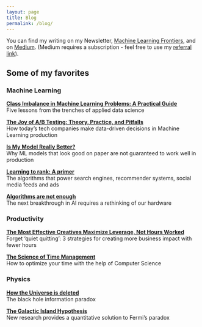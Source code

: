 ```yaml
---
layout: page
title: Blog
permalink: /blog/
---
```


You can find my writing on my Newsletter, [Machine Learning Frontiers](https://mlfrontiers.substack.com), and on [Medium](https://medium.com/@samuel.flender). (Medium requires a subscription - feel free to use my [referral link](https://medium.com/@samuel.flender/membership)).

## Some of my favorites

### Machine Learning

**[Class Imbalance in Machine Learning Problems: A Practical Guide](https://medium.com/p/4fb81eee0041)**\
Five lessons from the trenches of applied data science

**[The Joy of A/B Testing: Theory, Practice, and Pitfalls](https://medium.com/p/de58acbdb04a)**\
How today’s tech companies make data-driven decisions in Machine Learning production

**[Is My Model Really Better?](https://medium.com/p/560e729f81d2)**\
Why ML models that look good on paper are not guaranteed to work well in production

**[Learning to rank: A primer](https://medium.com/p/40d2ff9960af)**\
The algorithms that power search engines, recommender systems, social media feeds and ads

**[Algorithms are not enough](https://medium.com/towards-data-science/algorithms-are-not-enough-fdee1d65e536)**\
The next breakthrough in AI requires a rethinking of our hardware

### Productivity

**[The Most Effective Creatives Maximize Leverage, Not Hours Worked](https://medium.com/p/20ed0070fdd7)**\
Forget ‘quiet quitting’: 3 strategies for creating more business impact with fewer hours

**[The Science of Time Management](https://medium.com/towards-data-science/the-science-of-time-management-7297600e8a0e)**\
How to optimize your time with the help of Computer Science

### Physics

**[How the Universe is deleted](https://medium.com/think-like-a-physicist/how-the-universe-is-deleted-5c3f60f254ea)**\
The black hole information paradox

**[The Galactic Island Hypothesis](https://medium.com/towards-data-science/the-galactic-island-hypothesis-874f28a443d5)**\
New research provides a quantitative solution to Fermi’s paradox
